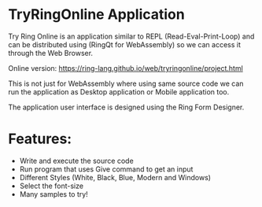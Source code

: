 TryRingOnline Application
=========================

Try Ring Online is an application similar to REPL (Read-Eval-Print-Loop) and can be distributed using (RingQt for WebAssembly) so we can access it through the Web Browser.

Online version: https://ring-lang.github.io/web/tryringonline/project.html

This is not just for WebAssembly where using same source code we can run the application as Desktop application or Mobile application too.

The application user interface is designed using the Ring Form Designer.

Features:
=========

- Write and execute the source code
- Run program that uses Give command to get an input
- Different Styles (White, Black, Blue, Modern and Windows)
- Select the font-size
- Many samples to try!
